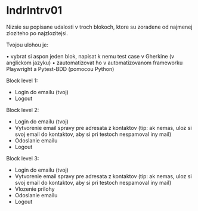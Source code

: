 # IndrIntrv01
Nizsie su popisane udalosti v troch blokoch, ktore su zoradene od najmenej zloziteho po najzlozitejsi. 

Tvojou ulohou je:

•	vybrat si aspon jeden blok, napisat k nemu test case v Gherkine (v anglickom jazyku)
•	zautomatizovat ho v automatizovanom frameworku Playwright a Pytest-BDD (pomocou Python)

Block level 1:
-	Login do emailu (tvoj) 
-	Logout 

Block level 2:
-	Login do emailu (tvoj)
-	Vytvorenie email spravy pre adresata z kontaktov (tip: ak nemas, uloz si svoj email do kontaktov, aby si pri testoch nespamoval iny mail)
-	Odoslanie emailu
-	Logout 

Block level 3: 
-	Login do emailu (tvoj)
-	Vytvorenie email spravy pre adresata z kontaktov (tip: ak nemas, uloz si svoj email do kontaktov, aby si pri testoch nespamoval iny mail)
-	Vlozenie prilohy
-	Odoslanie emailu
-	Logout 
